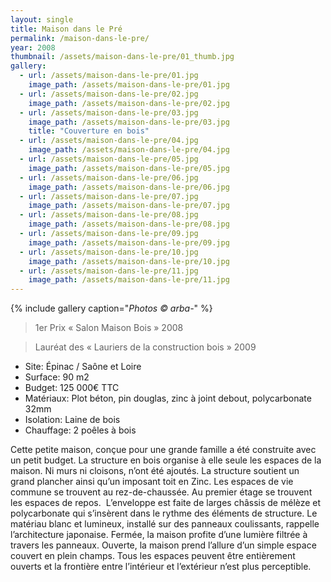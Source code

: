 ```yaml
---
layout: single
title: Maison dans le Pré
permalink: /maison-dans-le-pre/
year: 2008
thumbnail: /assets/maison-dans-le-pre/01_thumb.jpg
gallery: 
  - url: /assets/maison-dans-le-pre/01.jpg
    image_path: /assets/maison-dans-le-pre/01.jpg
  - url: /assets/maison-dans-le-pre/02.jpg
    image_path: /assets/maison-dans-le-pre/02.jpg
  - url: /assets/maison-dans-le-pre/03.jpg
    image_path: /assets/maison-dans-le-pre/03.jpg
    title: "Couverture en bois"
  - url: /assets/maison-dans-le-pre/04.jpg
    image_path: /assets/maison-dans-le-pre/04.jpg
  - url: /assets/maison-dans-le-pre/05.jpg
    image_path: /assets/maison-dans-le-pre/05.jpg
  - url: /assets/maison-dans-le-pre/06.jpg
    image_path: /assets/maison-dans-le-pre/06.jpg
  - url: /assets/maison-dans-le-pre/07.jpg
    image_path: /assets/maison-dans-le-pre/07.jpg
  - url: /assets/maison-dans-le-pre/08.jpg
    image_path: /assets/maison-dans-le-pre/08.jpg
  - url: /assets/maison-dans-le-pre/09.jpg
    image_path: /assets/maison-dans-le-pre/09.jpg
  - url: /assets/maison-dans-le-pre/10.jpg
    image_path: /assets/maison-dans-le-pre/10.jpg
  - url: /assets/maison-dans-le-pre/11.jpg
    image_path: /assets/maison-dans-le-pre/11.jpg
---
```


{% include gallery caption="*Photos © arba-*" %}


> 1er Prix « Salon Maison Bois » 2008

> Lauréat des « Lauriers de la construction bois » 2009

  * Site: Épinac / Saône et Loire
  * Surface: 90 m2
  * Budget: 125 000€ TTC
  * Matériaux: Plot béton, pin douglas, zinc à joint debout, polycarbonate 32mm 
  * Isolation: Laine de bois
  * Chauffage: 2 poêles à bois

Cette petite maison, conçue pour une grande famille a été construite avec un petit budget.
La structure en bois organise à elle seule les espaces de la maison.  Ni murs ni cloisons,  n’ont été ajoutés.
La structure soutient un grand plancher ainsi qu’un imposant toit en Zinc. Les espaces de vie commune se trouvent au rez-de-chaussée. Au premier étage se trouvent les espaces de repos. 
L’enveloppe est faite de larges châssis de mélèze et polycarbonate qui s’insèrent dans le rythme des éléments de structure. Le matériau blanc et lumineux, installé sur  des panneaux coulissants, rappelle l’architecture japonaise.  Fermée, la maison profite d’une lumière filtrée à travers les panneaux.  Ouverte, la maison prend l’allure d’un simple espace couvert en plein champs.
Tous les espaces peuvent être entièrement ouverts et la frontière entre l’intérieur et l’extérieur n’est plus perceptible.